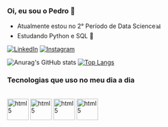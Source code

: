 

### Oi, eu sou o Pedro 🤙

- Atualmente estou no 2° Período de Data Science📊
- Estudando Python e SQL 🐍


[![LinkedIn](https://img.shields.io/badge/LinkedIn-0077B5?style=for-the-badge&logo=linkedin&logoColor=white)](https://www.linkedin.com/in/pedro-oliveira-29947612a/)
[![Instagram](https://img.shields.io/badge/Instagram-E4405F?style=for-the-badge&logo=instagram&logoColor=white)](https://www.instagram.com/pedrosaintsimon/)

![Anurag's GitHub stats](https://github-readme-stats.vercel.app/api?username=pedrosaintsimon&show_icons=true&theme=dark)
[![Top Langs](https://github-readme-stats.vercel.app/api/top-langs/?username=pedrosaintsimon)](https://github.com/anuraghazra/github-readme-stats)


### Tecnologias que uso no meu dia a dia

<div style="display: inline-block">
  <br>
  
  <img align="center" alt="html5" height="50" width="50" src="https://cdn.jsdelivr.net/gh/devicons/devicon@latest/icons/python/python-original-wordmark.svg" />
<img align="center" alt="html5" height="50" width="50" src="https://cdn.jsdelivr.net/gh/devicons/devicon@latest/icons/mysql/mysql-original-wordmark.svg" />
<img align="center" alt="html5" height="50" width="50" src="https://cdn.jsdelivr.net/gh/devicons/devicon@latest/icons/dbeaver/dbeaver-original.svg" />
<img align="center" alt="html5" height="50" width="50" src="https://cdn.jsdelivr.net/gh/devicons/devicon@latest/icons/pycharm/pycharm-original.svg" />



</div>
